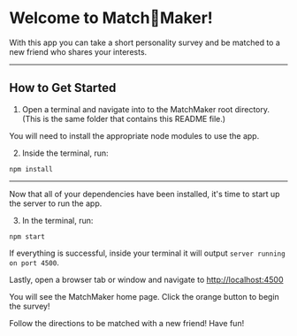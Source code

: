 # Welcome to Match🤠Maker!

 With this app you can take a short personality survey and be matched to a new friend who shares your interests.

***

## How to Get Started

1. Open a terminal and navigate into to the MatchMaker root directory. (This is the same folder that contains this README file.)

You will need to install the appropriate node modules to use the app.

2. Inside the terminal, run:

`npm install`

*** 

Now that all of your dependencies have been installed, it's time to start up the server to run the app. 

3. In the terminal, run:

`npm start`

If everything is successful, inside your terminal it will output `server running on port 4500`.

Lastly, open a browser tab or window and navigate to <http://localhost:4500>

You will see the MatchMaker home page. Click the orange button to begin the survey!

Follow the directions to be matched with a new friend! Have fun!